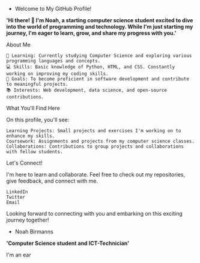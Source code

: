 * Welcome to My GitHub Profile!

**'Hi there! 👋 I'm Noah, a starting computer science student excited to dive into the world of programming and technology. While I'm just starting my journey, I'm eager to learn, grow, and share my progress with you.'**

About Me

    🌱 Learning: Currently studying Computer Science and exploring various programming languages and concepts.
    💻 Skills: Basic knowledge of Python, HTML, and CSS. Constantly working on improving my coding skills.
    🎯 Goals: To become proficient in software development and contribute to meaningful projects.
    📚 Interests: Web development, data science, and open-source contributions.

What You'll Find Here

On this profile, you'll see:

    Learning Projects: Small projects and exercises I'm working on to enhance my skills.
    Coursework: Assignments and projects from my computer science classes.
    Collaborations: Contributions to group projects and collaborations with fellow students.

Let's Connect!

I'm here to learn and collaborate. Feel free to check out my repositories, give feedback, and connect with me.

    LinkedIn
    Twitter
    Email

Looking forward to connecting with you and embarking on this exciting journey together!






* Noah Birmanns

**'Computer Science student and ICT-Technician'**

I'm an ear


<!--
**noahbir/noahbir** is a ✨ _special_ ✨ repository because its `README.md` (this file) appears on your GitHub profile.

Here are some ideas to get you started:

- 🔭 I’m currently working on ...
- 🌱 I’m currently learning ...
- 👯 I’m looking to collaborate on ...
- 🤔 I’m looking for help with ...
- 💬 Ask me about ...
- 📫 How to reach me: ...
- 😄 Pronouns: ...
- ⚡ Fun fact: ...
-->
